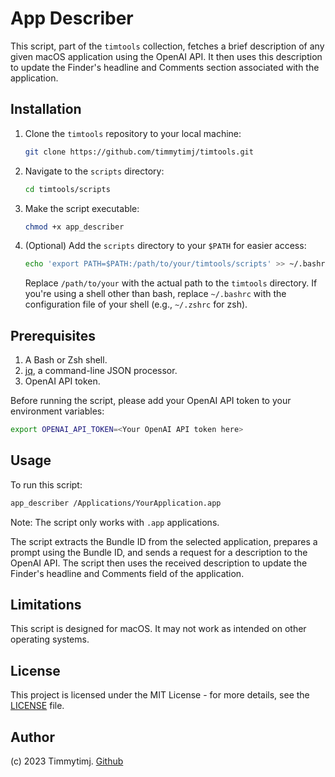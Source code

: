# App Describer

This script, part of the `timtools` collection, fetches a brief description of any given macOS application using the OpenAI API. It then uses this description to update the Finder's headline and Comments section associated with the application.

## Installation

1. Clone the `timtools` repository to your local machine:

   ```bash
   git clone https://github.com/timmytimj/timtools.git
   ```

2. Navigate to the `scripts` directory:

   ```bash
   cd timtools/scripts
   ```

3. Make the script executable:

   ```bash
   chmod +x app_describer
   ```

4. (Optional) Add the `scripts` directory to your `$PATH` for easier access:

   ```bash
   echo 'export PATH=$PATH:/path/to/your/timtools/scripts' >> ~/.bashrc
   ```

   Replace `/path/to/your` with the actual path to the `timtools` directory. If you're using a shell other than bash, replace `~/.bashrc` with the configuration file of your shell (e.g., `~/.zshrc` for zsh).

## Prerequisites

1. A Bash or Zsh shell.
2. [jq](https://stedolan.github.io/jq/), a command-line JSON processor.
3. OpenAI API token.

Before running the script, please add your OpenAI API token to your environment variables:

```bash
export OPENAI_API_TOKEN=<Your OpenAI API token here>
```

## Usage

To run this script:

```bash
app_describer /Applications/YourApplication.app
```

Note: The script only works with `.app` applications.

The script extracts the Bundle ID from the selected application, prepares a prompt using the Bundle ID, and sends a request for a description to the OpenAI API. The script then uses the received description to update the Finder's headline and Comments field of the application.

## Limitations

This script is designed for macOS. It may not work as intended on other operating systems.

## License

This project is licensed under the MIT License - for more details, see the [LICENSE](https://github.com/timmytimj/timtools/blob/main/LICENSE) file.

## Author

(c) 2023 Timmytimj. [Github](https://github.com/timmytimj)

